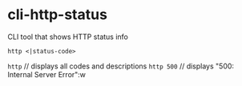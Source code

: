 # cli-http-status

CLI tool that shows HTTP status info

`http <|status-code>`

`http` // displays all codes and descriptions
`http 500` // displays "500: Internal Server Error":w
